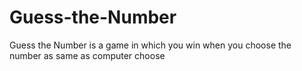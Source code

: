 # Guess-the-Number
Guess the Number is a game in which you win when you choose the number as same as computer choose
